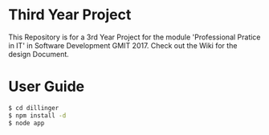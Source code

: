 # Third Year Project
This Repository is for a 3rd Year Project for the module 'Professional Pratice in IT' in Software Development GMIT 2017. Check out the Wiki for the design Document.

# User Guide


```sh
$ cd dillinger
$ npm install -d
$ node app
```

